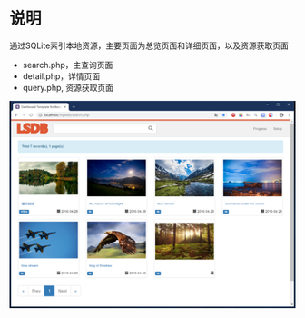 # 说明

通过SQLite索引本地资源，主要页面为总览页面和详细页面，以及资源获取页面

- search.php，主查询页面
- detail.php，详情页面
- query.php, 资源获取页面

![](sample/sample.png)

